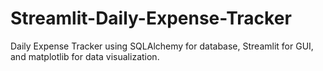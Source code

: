 # Streamlit-Daily-Expense-Tracker
Daily Expense Tracker using SQLAlchemy for database, Streamlit for GUI, and matplotlib for data visualization.

